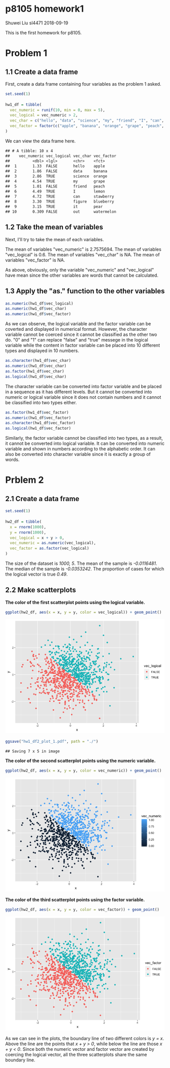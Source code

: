 p8105 homework1
================
Shuwei Liu sl4471
2018-09-19

This is the first homework for p8105.

Problem 1
=========

1.1 Create a data frame
-----------------------

First, create a data frame containing four variables as the problem 1 asked.

``` r
set.seed(1)

hw1_df = tibble(
  vec_numeric = runif(10, min = 0, max = 5),
  vec_logical = vec_numeric > 2,
  vec_char = c("hello", "data", "science", "my", "friend", "I", "can", "figure", "it", "out"),
  vec_factor = factor(c("apple", "banana", "orange", "grape", "peach", "lemon", "stawberry", "blueberry", "pear", "watermelon"))
)
```

We can view the data frame here.

    ## # A tibble: 10 x 4
    ##    vec_numeric vec_logical vec_char vec_factor
    ##          <dbl> <lgl>       <chr>    <fct>     
    ##  1       1.33  FALSE       hello    apple     
    ##  2       1.86  FALSE       data     banana    
    ##  3       2.86  TRUE        science  orange    
    ##  4       4.54  TRUE        my       grape     
    ##  5       1.01  FALSE       friend   peach     
    ##  6       4.49  TRUE        I        lemon     
    ##  7       4.72  TRUE        can      stawberry 
    ##  8       3.30  TRUE        figure   blueberry 
    ##  9       3.15  TRUE        it       pear      
    ## 10       0.309 FALSE       out      watermelon

1.2 Take the mean of variables
------------------------------

Next, I'll try to take the mean of each variables.

The mean of variables "vec\_numeric" is 2.7575694. The mean of variables "vec\_logical" is 0.6. The mean of variables "vec\_char" is NA. The mean of variables "vec\_factor" is NA.

As above, obviously, only the variable "vec\_numeric" and "vec\_logical" have mean since the other variables are words that cannot be calculated.

1.3 Apply the "as." function to the other variables
---------------------------------------------------

``` r
as.numeric(hw1_df$vec_logical)
as.numeric(hw1_df$vec_char)
as.numeric(hw1_df$vec_factor)
```

As we can observe, the logical variable and the factor variable can be coverted and displayed in numerical format. However, the character variable cannot be coerced since it cannot be classified as the other two do. "0" and "1" can replace "false" and "true" messege in the logical variable while the content in factor variable can be placed into 10 different types and displayed in 10 numbers.

``` r
as.character(hw1_df$vec_char)
as.numeric(hw1_df$vec_char)
as.factor(hw1_df$vec_char)
as.logical(hw1_df$vec_char)
```

The character variable can be converted into factor variable and be placed in a sequence as it has different levels. But it cannot be converted into numeric or logical variable since it does not contain numbers and it cannot be classified into two types either.

``` r
as.factor(hw1_df$vec_factor)
as.numeric(hw1_df$vec_factor)
as.character(hw1_df$vec_factor)
as.logical(hw1_df$vec_factor)
```

Similarly, the factor variable cannot be classified into two types, as a result, it cannot be converted into logical variable. It can be converted into numeric variable and shown in numbers according to the alphabetic order. It can also be converted into character variable since it is exactly a group of words.

Prblem 2
========

2.1 Create a data frame
-----------------------

``` r
set.seed(1)

hw2_df = tibble(
  x = rnorm(1000),
  y = rnorm(1000),
  vec_logical = x + y > 0,
  vec_numeric = as.numeric(vec_logical),
  vec_factor = as.factor(vec_logical)
)
```

The size of the dataset is *1000, 5*. The mean of the sample is *-0.0116481*. The median of the sample is *-0.0353242*. The proportion of cases for which the logical vector is true *0.49*.

2.2 Make scatterplots
---------------------

**The color of the first scatterplot points using the logical variable.**

``` r
ggplot(hw2_df, aes(x = x, y = y, color = vec_logical)) + geom_point()
```

![](p8105_hw1_sl4471_files/figure-markdown_github/scatterplot1-1.png)

``` r
ggsave("hw1_df2_plot_1.pdf", path = "./")
```

    ## Saving 7 x 5 in image

**The color of the second scatterplot points using the numeric variable.**

``` r
ggplot(hw2_df, aes(x = x, y = y, color = vec_numeric)) + geom_point()
```

![](p8105_hw1_sl4471_files/figure-markdown_github/scatterplot2-1.png)

**The color of the third scatterplot points using the factor variable.**

``` r
ggplot(hw2_df, aes(x = x, y = y, color = vec_factor)) + geom_point()
```

![](p8105_hw1_sl4471_files/figure-markdown_github/scatterplot3-1.png)

As we can see in the plots, the boundary line of two different colors is *y = x*. Above the line are the points that *x + y &gt; 0*, while below the line are those *x + y &lt; 0*. Since both the numeric vector and factor vector are created by coercing the logical vector, all the three scatterplots share the same boundary line.
